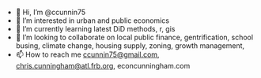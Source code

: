 - 👋 Hi, I’m @ccunnin75
- 👀 I’m interested in urban and public economics
- 🌱 I’m currently learning latest DiD methods, r, gis
- 💞️ I’m looking to collaborate on local public finance, gentrification, school busing, climate change, housing supply, zoning, growth management, 
- 📫 How to reach me ccunnin75@gmail.com, chris.cunningham@atl.frb.org, econcunningham.com

<!---
ccunnin75/ccunnin75 is a ✨ special ✨ repository because its `README.md` (this file) appears on your GitHub profile.
You can click the Preview link to take a look at your changes.
--->
